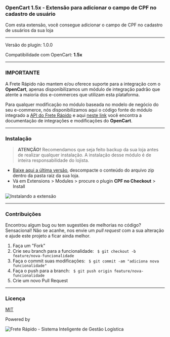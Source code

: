 
### OpenCart 1.5x - Extensão para adicionar o campo de CPF no cadastro de usuário

Com esta extensão, você consegue adicionar o campo de CPF no cadastro de usuários da sua loja

---

Versão do plugin: 1.0.0

Compatibilidade com OpenCart: **1.5x**

-------------

### IMPORTANTE
A Frete Rápido não mantem e/ou oferece suporte para a integração com o **OpenCart**, apenas disponibilizamos um módulo de integração padrão que atente a maioria dos e-commerces que utilizam esta plataforma.

Para qualquer modificação no módulo baseada no modelo de negócio do seu e-commerce, nós disponibilizamos aqui o código fonte do módulo integrado a [API do Frete Rápido][4] e aqui [neste link][3] você encontra a documentação de integrações e modificações do **OpenCart**.

--------------
### Instalação

>**ATENÇÃO!** Recomendamos que seja feito backup da sua loja antes de realizar qualquer instalação. A instalação desse módulo é de inteira responsabilidade do lojista.

- [Baixe aqui a última versão][1], descompacte o conteúdo do arquivo zip dentro da pasta raiz da sua loja.
- Vá em Extensions > Modules > procure o plugin **CPF no Checkout** > Install

![Instalando a extensão](https://freterapido.com/dev/imgs/opencart_doc/1.5/adicionar_cpf_loja.gif "Instalação da extensão")

----------

### Contribuições
Encontrou algum bug ou tem sugestões de melhorias no código? Sensacional! Não se acanhe, nos envie um *pull request* com a sua alteração e ajude este projeto a ficar ainda melhor.

1. Faça um "Fork"
2. Crie seu branch para a funcionalidade: ` $ git checkout -b feature/nova-funcionalidade`
3. Faça o commit suas modificações: ` $ git commit -am "adiciona nova funcionalidade"`
4. Faça o push para a branch: ` $ git push origin feature/nova-funcionalidade`
5. Crie um novo Pull Request

--------

### Licença
[MIT][2]

Powered by

![Frete Rápido - Sistema Inteligente de Gestão Logística](https://freterapido.com/imgs/frete_rapido.png)

[1]: https://github.com/freterapido/opencart_1.5.x_cpf_checkout/archive/master.zip
[2]: https://github.com/freterapido/opencart_1.5.x_cpf_checkout/blob/master/LICENSE
[3]: http://docs.opencart.com/developer/module/
[4]: https://www.freterapido.com/dev/
